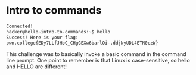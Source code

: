 # Intro to commands


``` bash
Connected!                                                                        
hacker@hello~intro-to-commands:~$ hello
Success! Here is your flag:
pwn.college{EDy7LLfJHoC_CHgGEXw6barlOi-.ddjNyUDL4ETN0czW}

```


This challenge was to basically invoke a basic command in the command line prompt.
One point to remember is that Linux is case-sensitive, so hello and HELLO are different!
